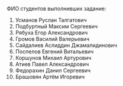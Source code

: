 ФИО студентов выполнивших задание:
1. Усманов Руслан Талгатович
2. Подбуртный Максим Сергеевич
3. Рябуха Егор Александрович
4. Громов Василий Валерьевич
5. Сайдалиев Аслиддин Джамалидинович
6. Поспелов Евгений Витальевич
7. Коршунов Михаил Артурович
8. Атиев Павел Александрович
9. Федорахин Данил Сергеевич
10. Брашовян Артём Игоревич
